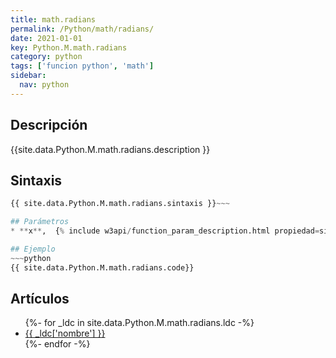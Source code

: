 ```yaml
---
title: math.radians
permalink: /Python/math/radians/
date: 2021-01-01
key: Python.M.math.radians
category: python
tags: ['funcion python', 'math']
sidebar: 
  nav: python
---
```


## Descripción
{{site.data.Python.M.math.radians.description }}

## Sintaxis
~~~python
{{ site.data.Python.M.math.radians.sintaxis }}~~~

## Parámetros
* **x**,  {% include w3api/function_param_description.html propiedad=site.data.Python.M.math.radians valor="x" %}

## Ejemplo
~~~python
{{ site.data.Python.M.math.radians.code}}
~~~

## Artículos
<ul>
{%- for _ldc in site.data.Python.M.math.radians.ldc -%}
   <li>
       <a href="{{_ldc['url'] }}">{{ _ldc['nombre'] }}</a>
   </li>
{%- endfor -%}
</ul>
